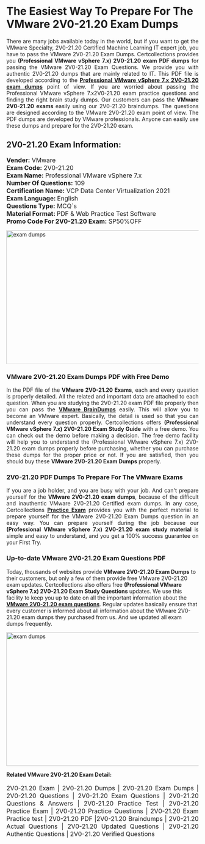 <h1>The Easiest Way To Prepare For The VMware 2V0-21.20 Exam Dumps</h1> <p style="text-align:justify">There are many jobs available today in the world, but if you want to get the VMware Specialty, 2V0-21.20 Certified Machine Learning IT expert job, you have to pass the VMware 2V0-21.20 Exam Dumps. Certcollections provides you <strong>(Professional VMware vSphere 7.x) 2V0-21.20 exam PDF dumps</strong> for passing the VMware 2V0-21.20 Exam Questions. We provide you with authentic 2V0-21.20 dumps that are mainly related to IT. This PDF file is developed according to the <a href="https://www.certsofficial.com/vmware/2v0-21.20-questions"><strong>Professional VMware vSphere 7.x 2V0-21.20 exam dumps</strong></a> point of view. If you are worried about passing the Professional VMware vSphere 7.x2V0-21.20 exam practice questions and finding the right brain study dumps. Our customers can pass the <strong>VMware 2V0-21.20 exams </strong>easily using our 2V0-21.20 braindumps. The questions are designed according to the VMware 2V0-21.20 exam point of view. The PDF dumps are developed by VMware professionals. Anyone can easily use these dumps and prepare for the 2V0-21.20 exam.</p> <h2><strong>2V0-21.20 Exam Information:</strong></h2> <p><span style="font-size:16px"><strong>Vender:</strong> VMware<br /> <strong>Exam Code:</strong> 2V0-21.20<br /> <strong>Exam Name:</strong> Professional VMware vSphere 7.x<br /> <strong>Number Of Questions:</strong> 109<br /> <strong>Certification Name:</strong> VCP Data Center Virtualization 2021<br /> <strong>Exam Language: </strong>English<br /> <strong>Questions Type:</strong> MCQ`s<br /> <strong>Material Format: </strong>PDF & Web Practice Test Software<br /> <strong>Promo Code For 2V0-21.20 Exam:</strong> SP50%OFF</span></p> <p><a href="https://www.certsofficial.com/vmware/2v0-21.20-questions" rel="no-follow"><img alt="exam dumps" src="https://www.certcollections.com/uploads/content/certsofficial.jpg" style="height:350px; width:750px" /></a></p> <h3><strong>VMware 2V0-21.20 Exam Dumps PDF with Free Demo</strong></h3> <p style="text-align:justify">In the PDF file of the <strong>VMware 2V0-21.20 Exams</strong>, each and every question is properly detailed. All the related and important data are attached to each question. When you are studying the 2V0-21.20 exam PDF file properly then you can pass the <a href="https://www.certsofficial.com/vmware-dumps"><strong>VMware BrainDumps</strong></a> easily. This will allow you to become an VMware expert. Basically, the detail is used so that you can understand every question properly. Certcollections offers <strong>(Professional VMware vSphere 7.x) 2V0-21.20 Exam Study Guide</strong> with a free demo. You can check out the demo before making a decision. The free demo facility will help you to understand the (Professional VMware vSphere 7.x) 2V0-21.20 exam dumps properly before purchasing, whether you can purchase these dumps for the proper price or not. If you are satisfied, then you should buy these <strong>VMware 2V0-21.20 Exam Dumps</strong> properly.</p> <h3><strong>2V0-21.20 PDF Dumps To Prepare For The VMware Exams</strong></h3> <p style="text-align:justify">If you are a job holder, and you are busy with your job. And can't prepare yourself for the <strong>VMware 2V0-21.20 exam dumps</strong>, because of the difficult and inauthentic VMware 2V0-21.20 Certified exam dumps. In any case, Certcollections <strong><a href="https://www.certsofficial.com/">Practice Exam</a></strong> provides you with the perfect material to prepare yourself for the VMware 2V0-21.20 Exam Dumps question in an easy way. You can prepare yourself during the job because our <strong>(Professional VMware vSphere 7.x) 2V0-21.20 exam study material</strong> is simple and easy to understand, and you get a 100% success guarantee on your First Try.</p> <h3><strong>Up-to-date VMware 2V0-21.20 Exam Questions PDF</strong></h3> <p>Today, thousands of websites provide <strong>VMware 2V0-21.20 Exam Dumps</strong> to their customers, but only a few of them provide free VMware 2V0-21.20 exam updates. Certcollections also offers free <strong>(Professional VMware vSphere 7.x) 2V0-21.20 Exam Study Questions</strong> updates. We use this facility to keep you up to date on all the important information about the <a href="https://www.certsofficial.com/vmware/2v0-21.20-questions"><strong>VMware 2V0-21.20 exam questions</strong></a>. Regular updates basically ensure that every customer is informed about all information about the VMware 2V0-21.20 exam dumps they purchased from us. And we updated all exam dumps frequently.</p> <p><a href="https://www.certsofficial.com/vmware/2v0-21.20-questions"><img alt="exam dumps " src="https://www.certcollections.com/uploads/content/certsofficial2.jpg" style="height:350px; width:750px" /></a></p> <p style="text-align:justify"><span style="font-size:14px"><strong>Related VMware 2V0-21.20 Exam Detail:</strong></span><br /> <br /> <span style="font-size:16px">2V0-21.20 Exam | 2V0-21.20 Dumps | 2V0-21.20 Exam Dumps | 2V0-21.20 Questions | 2V0-21.20 Exam Questions | 2V0-21.20 Questions & Answers | 2V0-21.20 Practice Test | 2V0-21.20 Practice Exam | 2V0-21.20 Practice Questions | 2V0-21.20 Exam Practice test | 2V0-21.20 PDF |2V0-21.20 Braindumps | 2V0-21.20 Actual Questions | 2V0-21.20 Updated Questions | 2V0-21.20 Authentic Questions | 2V0-21.20 Verified Questions</span></p>
